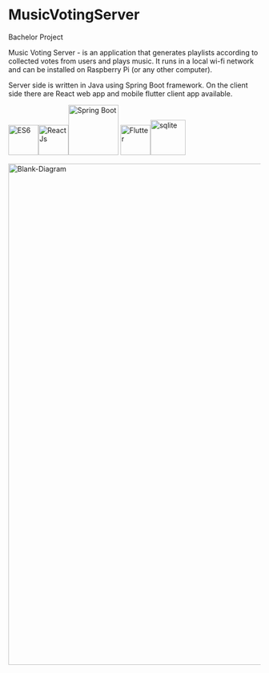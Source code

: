 # MusicVotingServer
Bachelor Project

Music Voting Server - is an application that generates playlists according to collected votes from users and plays music. It runs in a local wi-fi network and can be installed on Raspberry Pi (or any other computer).

Server side is written in Java using Spring Boot framework. On the client side there are React web app and mobile flutter client app available.

<img src="https://www.mkwd.net/wp-content/uploads/2019/11/ES6.jpg" alt="ES6" width="60"><img src="https://onextrapixel.com/wp-content/uploads/2016/04/reactjs-thumb.jpg" alt="ReactJs" width="60"><img src="https://www.dariawan.com/media/images/tech-spring-boot.width-1024.png" alt="Spring Boot" width="100">
<img src="https://miro.medium.com/max/700/1*TkNd1PwwwdBi9Z3kdG5Hng.png" alt="Flutter" width="60"><img src="https://upload.wikimedia.org/wikipedia/commons/3/38/SQLite370.svg" alt="sqlite" width="70">

<img src="https://i.ibb.co/x200Rsy/Blank-Diagram.png" alt="Blank-Diagram" border="0" width="1000"></a>



